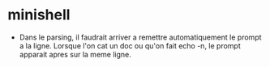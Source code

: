 # minishell

- Dans le parsing, il faudrait arriver a remettre automatiquement le prompt a la ligne.
Lorsque l'on cat un doc ou qu'on fait echo -n, le prompt apparait apres sur la meme ligne.